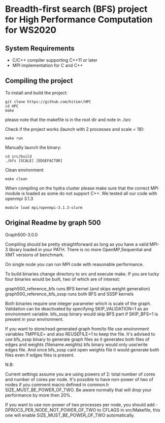 # Breadth-first search (BFS) project for High Performance Computation for WS2020

## System Requirements

* C/C++ compiler supporting C++11 or later
* MPI implementation for C and C++

## Compiling the project

To install and build the project:

    git clone https://github.com/hitimr/HPC
    cd HPC
    make

please note that the makefile is in the root dir and note in ./src

Check if the project works (launch with 2 processes and scale = 18):

    make run


Manually launch the binary:

    cd src/build
    ./bfs [SCALE] [EDGEFACTOR]


Clean environment

    make clean


When compiling on the hydra cluster please make sure that the correct MPI module is loaded as some do not support C++.
We tested all our code with openmpi 3.1.3

    module load mpi/openmpi-3.1.3-slurm



## Original Readme by graph 500


Graph500-3.0.0

Compiling should be pretty straightforward as long as you have a valid MPI-3 library loaded in your PATH.
There is no more OpenMP,Sequential and XMT versions of benchmark.

On single node you can run MPI code with reasonable performance.

To build binaries change directory to src and execute make.
If you are lucky four binaries would be built, two of which are of interest:

graph500_reference_bfs runs BFS kernel (and skips weight generation)
graph500_reference_bfs_sssp runs both BFS and SSSP kernels

Both binaries require one integer parameter which is scale of the graph.
Validation can be deactivated by specifying SKIP_VALIDATION=1 as an environment variable.
bfs_sssp binary would skip BFS part if SKIP_BFS=1 is present in your environment.

If you want to store/read generated graph from/to file use environment variables TMPFILE=<filename> and also REUSEFILE=1 to keep the file.
It's advised to use bfs_sssp binary to generate graph files as it generates both files of edges and weights (filename.weights)
bfs binary would only use/write edges file. And once bfs_sssp cant open weights file it would generate both files even if edges files is present.

N.B:

Current settings assume you are using powers of 2: total number of cores and number of cores per node.
It's possible to have non-power of two of nodes if you comment macro defined in common.h SIZE_MUST_BE_POWER_OF_TWO.
Be aware normally that will drop your performance by more then 20%.

If you want to use non-power of two processes per node, you should add -DPROCS_PER_NODE_NOT_POWER_OF_TWO to CFLAGS in src/Makefile,
this one will enable SIZE_MUST_BE_POWER_OF_TWO automatically.
